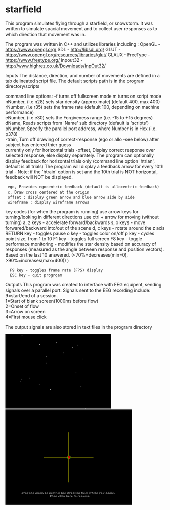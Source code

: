# starfield
This program simulates flying through a starfield, or snowstorm. It was written to simulate spacial movement and to collect user responses as to which direction that movement was in.

The program was written in C++ and utilizes libraries including :
  OpenGL - https://www.opengl.org/
  SDL - http://libsdl.org/
  GLUT - https://www.opengl.org/resources/libraries/glut/
  GLAUX -
  FreeType - https://www.freetype.org/
  inpout32 - http://www.highrez.co.uk/Downloads/InpOut32/
  
Inputs
 The distance, direction, and number of movements are defined in a tab delineated script file. The default scripts path is in the program directory/scripts

  command line options:
	 -f  turns off fullscreen mode
	 m  turns on script mode		
	 nNumber, (i.e n28) sets star density (approximate) (default 400, max 400)  
	 rNumber, (i.e r35) sets the frame rate (default 100, depending on machine performance)  
	 eNumber, (i.e e30) sets the Forgiveness range (i.e. -15 to +15 degrees)   
	 dName,   Reads scripts from 'Name' sub directory (default is 'scripts')   
	 pNumber, Specify the parallel port address, where Number is in Hex (i.e. p378)   
	 -train, Turn off drawing of correct-response (ego or allo -see below) after subject has entered thier guess   
	         currently only for horizontal trials
	 -offset,  Display correct response over selected response, else display separately.
	 The program can optionally display feedback for horizontal trials only 
	         (command line option 'htrian', default is all trials)
	 The program will display a feedback arrow for every 10th trial - Note: if the 'htrain' option is set 
	         and the 10th trial is NOT horizontal, feedback will NOT be displayed.

	 ego, Provides egocentric feedback (default is allocentric feedback)
	 c, Draw cross centered at the origin  
	 offset : display green arrow and blue arrow side by side
	 wireframe : display wireframe arrows
   
key codes (for when the program is running)
	 use arrow keys for turning/looking in different directions 
	 use ctrl + arrow for moving (without turning)
	 a, z keys - accelerate forward/backwards
	 s, x keys - move forwared/backward into/out of the scene
	 d, c keys - rotate around the z axis
	 RETURN key - toggles pause
	 o key - toggles color on/off
	 p key - cycles point size, from 1 to 10
	 F1 key - toggles full screen
	 F8 key - toggle performace monitoring - modifies the star density
	  based on accuracy of responses (measured as the angle between response and position vectors). 
    Based on the last 10 answered. (<70%=decreases(min=0), >90%=increases(max=400)) )
    
	  F9 key - toggles frame rate (FPS) display
	  ESC key - quit progrqam

Outputs
This program was created to interface with EEG equipent, sending signals over a parallel port. 
Signals sent to the EEG recording include: 			
	9=start/end of a session.		
	1=Start of blank screen(1000ms before flow)		
	2=Onset of flow		
	3=Arrow on screen		
	4=First mouse click		
  
The output signals are also stored in text files in the program directory
	
![stars1](stars1.png)
![stimulus1](stimulus1.png)


